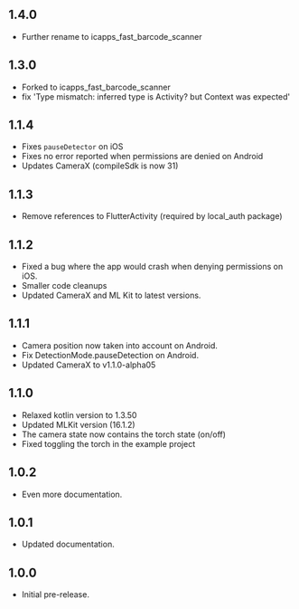 ## 1.4.0

- Further rename to icapps_fast_barcode_scanner

## 1.3.0

- Forked to icapps_fast_barcode_scanner
- fix 'Type mismatch: inferred type is Activity? but Context was expected'

## 1.1.4

- Fixes `pauseDetector` on iOS
- Fixes no error reported when permissions are denied on Android
- Updates CameraX (compileSdk is now 31)

## 1.1.3

- Remove references to FlutterActivity (required by local_auth package)

## 1.1.2

- Fixed a bug where the app would crash when denying permissions on iOS.
- Smaller code cleanups
- Updated CameraX and ML Kit to latest versions.

## 1.1.1

- Camera position now taken into account on Android.
- Fix DetectionMode.pauseDetection on Android.
- Updated CameraX to v1.1.0-alpha05

## 1.1.0

- Relaxed kotlin version to 1.3.50
- Updated MLKit version (16.1.2)
- The camera state now contains the torch state (on/off)
- Fixed toggling the torch in the example project

## 1.0.2

- Even more documentation.

## 1.0.1

- Updated documentation.

## 1.0.0

- Initial pre-release.
